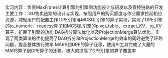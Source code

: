 实习内容：负责MaxFrame计算引擎的引擎侧功能设计与研发以及管控链路的开发
主要工作：
GU售卖链路的设计与实现，按照用户的购买额度与作业需求拉起相应资源，减轻用户的配置工作
DPE引擎与MCSQL引擎的算子实现，实现了DPE引擎的to_numeric，readcsv算子和MCSQL引擎的pivot_table、extract_KV、to_KV算子，扩展了引擎的功能
DAG拆分算法优化以及ProjectionMerge算法优化，实现了两类算法的优化提高了DAG拆分和ProjectionMerge的效率的同时避免了环路问题，提高整体执行效率
MARS到DPE的算子迁移，使用AI工具完成了大量的MARS算子到DPE算子的迁移，极大的提高了DPE引擎的算子覆盖率